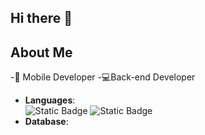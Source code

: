 ## Hi there 👋

## About Me

-📱 Mobile Developer
-💻Back-end Developer

<p align="center">

- **Languages**:
    <br>
        ![Static Badge](https://img.shields.io/badge/Python%20-%200A2694?style=for-the-badge&logo=python&color=0A2694)
        ![Static Badge](https://img.shields.io/badge/Node.js-%2032731E?style=for-the-badge&logo=node.js&color=32731E)
  <br>
- **Database**:
    <br>
        
